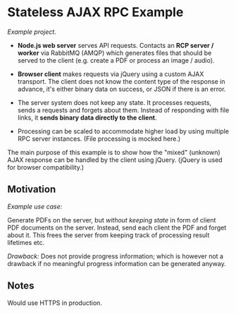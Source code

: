 # Stateless AJAX RPC Example


*Example project.*

- **Node.js web server** serves API requests. Contacts an **RCP server / worker** via RabbitMQ (AMQP) which generates files that should be served to the client (e.g. create a PDF or process an image / audio).

- **Browser client** makes requests via jQuery using a custom AJAX transport. The client does not know the content type of the response in advance, it's either binary data on success, or JSON if there is an error.
- The server system does not keep any state. It processes requests, sends a requests and forgets about them. Instead of responding with file links, it **sends binary data directly to the client**.

- Processing can be scaled to accommodate higher load by using multiple RPC server instances. (File processing is mocked here.)

The main purpose of this example is to show how the "mixed" (unknown) AJAX response can be handled by the client using jQuery. (jQuery is used for browser compatibility.)



## Motivation

*Example use case:*

Generate PDFs on the server, but *without keeping state* in form of client PDF documents on the server. Instead, send each client the PDF and forget about it. This frees the server from keeping track of processing result lifetimes etc.

*Drawback:* Does not provide progress information; which is however not a drawback if no meaningful progress information can be generated anyway.



## Notes

Would use HTTPS in production.

